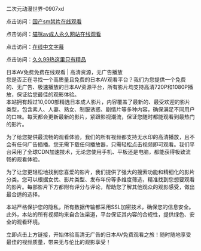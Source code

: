 二次元动漫世界-0907xd

点击访问：<a href="https://heiliaowzu4ur.pages.dev">国产sm禁片在线观看</a>

点击访问：<a href="https://heiliaozj3tjd.pages.dev">猫咪av成人永久网站在线观看</a>

点击访问：<a href="https://heiliaoe8ajia.pages.dev">在线中文字幕</a>

点击访问：<a href="https://heiliaoxqkkct.pages.dev">久久99热这里只有精品</a>

日本AV免费免费在线观看 | 高清资源，无广告播放  
您是否正在寻找一个高质量且免费的日本AV观看平台？我们为您提供一个免费的、无广告、极速播放的日本AV资源平台，所有影片均支持高清720P和1080P播放，保证给您最佳的观影体验。  
本站拥有超过10,000部精选日本成人影片，内容覆盖了最新的、最受欢迎的影片类型，包含素人、人妻、熟女、制服诱惑、剧情片等多种内容，确保满足不同用户的口味。每天都会更新最新的影片，紧跟影视潮流，保证您随时都能观看到最热门的影片。  

为了给您提供最流畅的观看体验，我们的所有视频都支持无水印的高清播放，且不会有任何广告插播。您无需下载任何播放器，只需轻松点击视频即可观看。我们平台采用了全球CDN加速技术，无论您使用手机、平板还是电脑，都能获得极致流畅的观看体验。

为了让您更轻松地找到您喜爱的影片，我们提供了强大的搜索功能和精细化的影片分类。您可以根据女优、影片类型、发布年份等多维度筛选，精准找到您想要观看的影片。每部影片下方都附有评分与评论，帮助您了解其他观众的观影感受，做出最合适的选择。  

本站严格保护您的隐私，所有数据传输都采用SSL加密技术，确保您的信息安全。此外，本站的所有视频均来自合法渠道，平台保证其内容的合规性，提供绿色、安全的观看环境。  

立即点击上方链接，开始体验高清无广告的日本AV免费观看之旅！随时随地享受最佳的视频质量，带来无与伦比的观影享受！  

<span style="display:none;">[Canonical link]( https://github.com/908xda/98717 ）</span>
